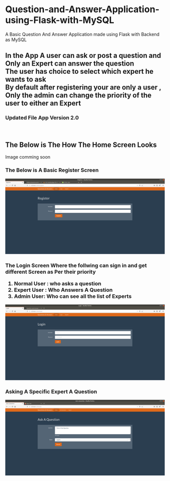 # Question-and-Answer-Application-using-Flask-with-MySQL
A Basic Question And Answer Application made using Flask with Backend as MySQL
<h2> In the App A user can ask or post a question and Only an Expert can answer the question <br>
  The user has choice to select which expert he wants to ask<br>
  By default after registering your are only a user , <br> Only the admin can change the priority of the user to either an Expert<br>
</h2>
<h3> Updated File App Version 2.0 <br>
</h3>

<br>
<h2> The Below is The How The Home Screen Looks </h2>
Image comming soon 
<br>
<h3>The Below is A Basic Register Screen </h3>

![](https://raw.githubusercontent.com/reuben21/Question-and-Answer-Application-using-Flask-with-MySQL/master/App%20Version%202.0/Register.png)

<h3> The Login Screen Where the follwing can sign in and get different Screen as Per their priority<br>
   <ol>
  <li>Normal User : who asks a question</li>
  <li>Expert User : Who Answers A Question</li>
  <li>Admin User: Who can see all the list of Experts</li>
</ol> 
  </h3>

![](https://raw.githubusercontent.com/reuben21/Question-and-Answer-Application-using-Flask-with-MySQL/master/App%20Version%202.0/Login.png)

<h3> Asking A Specific Expert A Question </h3>

![](https://raw.githubusercontent.com/reuben21/Question-and-Answer-Application-using-Flask-with-MySQL/master/App%20Version%202.0/askaQ.png)
